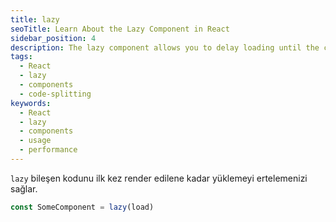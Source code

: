 ```yaml
---
title: lazy
seoTitle: Learn About the Lazy Component in React
sidebar_position: 4
description: The lazy component allows you to delay loading until the component is rendered for the first time. This section covers its usage and parameters.
tags: 
  - React
  - lazy
  - components
  - code-splitting
keywords: 
  - React
  - lazy
  - components
  - usage
  - performance
---
```

`lazy` bileşen kodunu ilk kez render edilene kadar yüklemeyi ertelemenizi sağlar.

```js
const SomeComponent = lazy(load)
```
